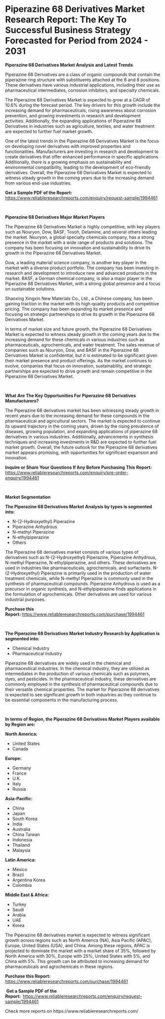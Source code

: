 <p><h1>Piperazine 68 Derivatives Market Research Report: The Key To Successful Business Strategy Forecasted for Period from 2024 - 2031</h1></p><p><strong>Piperazine 68 Derivatives Market Analysis and Latest Trends</strong></p>
<p><p>Piperazine 68 Derivatives are a class of organic compounds that contain the piperazine ring structure with substituents attached at the 6 and 8 positions. These derivatives have various industrial applications, including their use as pharmaceutical intermediates, corrosion inhibitors, and specialty chemicals.</p><p>The Piperazine 68 Derivatives Market is expected to grow at a CAGR of 10.6% during the forecast period. The key drivers for this growth include the increasing demand for pharmaceuticals, rising awareness about corrosion prevention, and growing investments in research and development activities. Additionally, the expanding applications of Piperazine 68 Derivatives in industries such as agriculture, textiles, and water treatment are expected to further fuel market growth.</p><p>One of the latest trends in the Piperazine 68 Derivatives Market is the focus on developing novel derivatives with improved properties and functionalities. Manufacturers are investing in research and development to create derivatives that offer enhanced performance in specific applications. Additionally, there is a growing emphasis on sustainability and environmental compatibility, leading to the development of eco-friendly derivatives. Overall, the Piperazine 68 Derivatives Market is expected to witness steady growth in the coming years due to the increasing demand from various end-use industries.</p></p>
<p><strong>Get a Sample PDF of the Report:&nbsp;</strong> <a href="https://www.reliableresearchreports.com/enquiry/request-sample/1994461">https://www.reliableresearchreports.com/enquiry/request-sample/1994461</a></p>
<p>&nbsp;</p>
<p><strong>Piperazine 68 Derivatives Major Market Players</strong></p>
<p><p>The Piperazine 68 Derivatives Market is highly competitive, with key players such as Nouryon, Dow, BASF, Tosoh, Delamine, and several others leading the market. Nouryon, a global specialty chemicals company, has a strong presence in the market with a wide range of products and solutions. The company has been focusing on innovation and sustainability to drive its growth in the Piperazine 68 Derivatives Market.</p><p>Dow, a leading material science company, is another key player in the market with a diverse product portfolio. The company has been investing in research and development to introduce new and advanced products in the market. BASF, a German chemical company, is also a major player in the Piperazine 68 Derivatives Market, with a strong global presence and a focus on sustainable solutions.</p><p>Shaoxing Xingxin New Materials Co., Ltd., a Chinese company, has been gaining traction in the market with its high-quality products and competitive pricing. The company has been expanding its market presence and focusing on strategic partnerships to drive its growth in the Piperazine 68 Derivatives Market.</p><p>In terms of market size and future growth, the Piperazine 68 Derivatives Market is expected to witness steady growth in the coming years due to the increasing demand for these chemicals in various industries such as pharmaceuticals, agrochemicals, and water treatment. The sales revenue of companies such as Nouryon, Dow, and BASF in the Piperazine 68 Derivatives Market is confidential, but it is estimated to be significant given their market presence and product offerings. As the market continues to evolve, companies that focus on innovation, sustainability, and strategic partnerships are expected to drive growth and remain competitive in the Piperazine 68 Derivatives Market.</p></p>
<p>&nbsp;</p>
<p><strong>What Are The Key Opportunities For Piperazine 68 Derivatives Manufacturers?</strong></p>
<p><p>The Piperazine 68 derivatives market has been witnessing steady growth in recent years due to the increasing demand for these compounds in the pharmaceutical and agricultural sectors. The market is expected to continue its upward trajectory in the coming years, driven by the rising prevalence of diseases, growing population, and expanding applications of piperazine 68 derivatives in various industries. Additionally, advancements in synthesis techniques and increasing investments in R&D are expected to further fuel market growth. Overall, the future outlook for the Piperazine 68 derivatives market appears promising, with opportunities for significant expansion and innovation.</p></p>
<p><strong>Inquire or Share Your Questions If Any Before Purchasing This Report:</strong> <a href="https://www.reliableresearchreports.com/enquiry/pre-order-enquiry/1994461">https://www.reliableresearchreports.com/enquiry/pre-order-enquiry/1994461</a></p>
<p>&nbsp;</p>
<p><strong>Market Segmentation</strong></p>
<p><strong>The Piperazine 68 Derivatives Market Analysis by types is segmented into:</strong></p>
<p><ul><li>N-(2-Hydroxyethyl) Piperazine</li><li>Piperazine Anhydrous</li><li>N-methyl Piperazine</li><li>N-ethylpiperazine</li><li>Others</li></ul></p>
<p><p>The Piperazine 68 derivatives market consists of various types of derivatives such as N-(2-Hydroxyethyl) Piperazine, Piperazine Anhydrous, N-methyl Piperazine, N-ethylpiperazine, and others. These derivatives are used in industries like pharmaceuticals, agrochemicals, and surfactants. N-(2-Hydroxyethyl) Piperazine is primarily used in the production of water treatment chemicals, while N-methyl Piperazine is commonly used in the synthesis of pharmaceutical compounds. Piperazine Anhydrous is used as a precursor in organic synthesis, and N-ethylpiperazine finds applications in the formulation of agrochemicals. Other derivatives are used for various industrial purposes.</p></p>
<p><strong>Purchase this Report:&nbsp;</strong><a href="https://www.reliableresearchreports.com/purchase/1994461">https://www.reliableresearchreports.com/purchase/1994461</a></p>
<p>&nbsp;</p>
<p><strong>The Piperazine 68 Derivatives Market Industry Research by Application is segmented into:</strong></p>
<p><ul><li>Chemical Industry</li><li>Pharmaceutical Industry</li></ul></p>
<p><p>Piperazine 68 derivatives are widely used in the chemical and pharmaceutical industries. In the chemical industry, they are utilized as intermediates in the production of various chemicals such as polymers, dyes, and pesticides. In the pharmaceutical industry, these derivatives are commonly employed in the synthesis of pharmaceutical compounds due to their versatile chemical properties. The market for Piperazine 68 derivatives is expected to see significant growth in both industries as they continue to be essential components in the manufacturing process.</p></p>
<p>&nbsp;</p>
<p><strong>In terms of Region, the Piperazine 68 Derivatives Market Players available by Region are:</strong></p>
<p>
    <p> <strong> North America: </strong>
        <ul>
            <li>United States</li>
            <li>Canada</li>
        </ul>
        </p> 
    <p> <strong> Europe: </strong>
        <ul>
            <li>Germany</li>
            <li>France</li>
            <li>U.K.</li>
            <li>Italy</li>
            <li>Russia</li>
        </ul>
        </p> 
    <p> <strong> Asia-Pacific: </strong>
        <ul>
            <li>China</li>
            <li>Japan</li>
            <li>South Korea</li>
            <li>India</li>
            <li>Australia</li>
            <li>China Taiwan</li>
            <li>Indonesia</li>
            <li>Thailand</li>
            <li>Malaysia</li>
        </ul>
        </p> 
    <p> <strong> Latin America: </strong>
        <ul>
            <li>Mexico</li>
            <li>Brazil</li>
            <li>Argentina Korea</li>
            <li>Colombia</li>
        </ul>
        </p> 
    <p> <strong> Middle East & Africa: </strong>
        <ul>
            <li>Turkey</li>
            <li>Saudi</li>
            <li>Arabia</li>
            <li>UAE</li>
            <li>Korea</li>
        </ul>
    </p>
    </p>
<p><p>The Piperazine 68 derivatives market is expected to witness significant growth across regions such as North America (NA), Asia Pacific (APAC), Europe, United States (USA), and China. Among these regions, APAC is projected to dominate the market with a market share of 35%, followed by North America with 30%, Europe with 25%, United States with 5%, and China with 5%. This growth can be attributed to increasing demand for pharmaceuticals and agrochemicals in these regions.</p></p>
<p><strong>Purchase this Report: </strong><a href="https://www.reliableresearchreports.com/purchase/1994461">https://www.reliableresearchreports.com/purchase/1994461</a></p>
<p>&nbsp;<strong>Get a Sample PDF of the Report:&nbsp;&nbsp;</strong><a href="https://www.reliableresearchreports.com/enquiry/request-sample/1994461">https://www.reliableresearchreports.com/enquiry/request-sample/1994461</a></p>
<p><strong></strong></p>
<p>Check more reports on https://www.reliableresearchreports.com/</p>